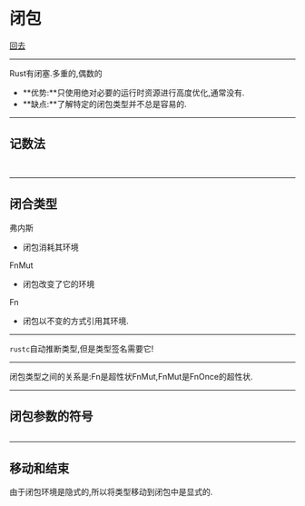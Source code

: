 # 闭包

[回去](toc/default.html)

---

Rust有闭塞.多重的,偶数的

-   **优势:**只使用绝对必要的运行时资源进行高度优化,通常没有.
-   **缺点:**了解特定的闭包类型并不总是容易的.

---

## 记数法

<pre><code data-source="chapters/shared/code/closures/1.rs" data-trim="hljs rust" class="lang-rust"></code></pre>

<pre><code data-source="chapters/shared/code/closures/2.rs" data-trim="hljs rust" class="lang-rust"></code></pre>

---

## 闭合类型

弗内斯

-   闭包消耗其环境

FnMut 

-   闭包改变了它的环境

Fn

-   闭包以不变的方式引用其环境.

---

`rustc`自动推断类型,但是类型签名需要它!

---

闭包类型之间的关系是:Fn是超性状FnMut,FnMut是FnOnce的超性状.

---

## 闭包参数的符号

<pre><code data-source="chapters/shared/code/closures/3.rs" data-trim="hljs rust"></code></pre>

---

## 移动和结束

由于闭包环境是隐式的,所以将类型移动到闭包中是显式的.

<pre><code data-source="chapters/shared/code/closures/4.rs" data-trim="hljs rust"></code></pre>
